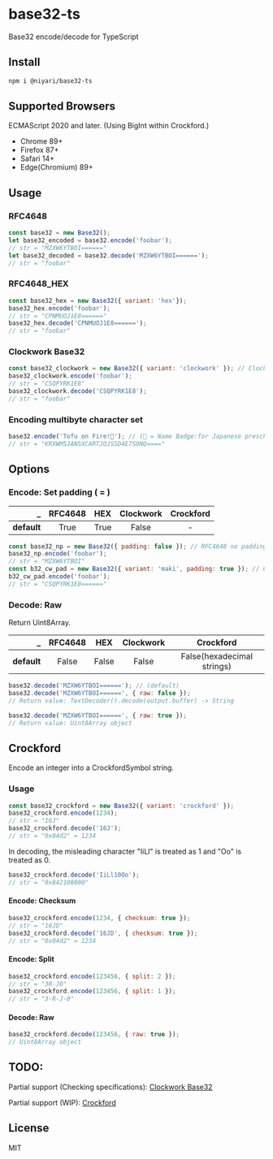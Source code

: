 # base32-ts
Base32 encode/decode for TypeScript

## Install
```sh
npm i @niyari/base32-ts
```

## Supported Browsers
ECMAScript 2020 and later. (Using BigInt within Crockford.)

* Chrome 89+
* Firefox 87+
* Safari 14+
* Edge(Chromium) 89+

## Usage
### RFC4648
```js
const base32 = new Base32();
let base32_encoded = base32.encode('foobar');
// str = "MZXW6YTBOI======"
let base32_decoded = base32.decode('MZXW6YTBOI======');
// str = "foobar"
```


### RFC4648_HEX
```js
const base32_hex = new Base32({ variant: 'hex'});
base32_hex.encode('foobar');
// str = "CPNMUOJ1E8======"
base32_hex.decode('CPNMUOJ1E8======');
// str = "foobar"
```


### Clockwork Base32
```js
const base32_clockwork = new Base32({ variant: 'clockwork' }); // Clockwork (short name 'maki')
base32_clockwork.encode('foobar');
// str = "CSQPYRK1E8"
base32_clockwork.decode('CSQPYRK1E8');
// str = "foobar"
```

### Encoding multibyte character set
```js
base32.encode('Tofu on Fire!📛'); // (📛 = Name Badge:for Japanese preschoolers.)
// str = "KRXWM5JAN5XCARTJOJSSD4E7SONQ===="
```


## Options
### Encode: Set padding ( = ) 
_ | RFC4648 | HEX | Clockwork  | Crockford
---: | :---: | :---: | :---: | :---:
**default**| True | True | False | -

```js
const base32_np = new Base32({ padding: false }); // RFC4648 no padding
base32_np.encode('foobar');
// str = "MZXW6YTBOI"
const b32_cw_pad = new Base32({ variant: 'maki', padding: true }); // Clockwork use padding
b32_cw_pad.encode('foobar');
// str = "CSQPYRK1E8======"
```


### Decode: Raw
Return Uint8Array.

_ | RFC4648 | HEX | Clockwork  | Crockford
---: | :---: | :---: | :---: | :---:
**default**| False | False | False | False(hexadecimal strings) 

```js
base32.decode('MZXW6YTBOI======'); // (default)
base32.decode('MZXW6YTBOI======', { raw: false });
// Return value: TextDecoder().decode(output.buffer) -> String

base32.decode('MZXW6YTBOI======', { raw: true });
// Return value: Uint8Array object
```


## Crockford
Encode an integer into a CrockfordSymbol string.

### Usage
```js
const base32_crockford = new Base32({ variant: 'crockford' });
base32_crockford.encode(1234);
// str = "16J"
base32_crockford.decode('16J');
// str = "0x04d2" = 1234
```

In decoding, the misleading character "IiLl" is treated as 1 and "Oo" is treated as 0.
```js
base32_crockford.decode('IiLl10Oo');
// str = "0x842108000"
```


#### Encode: Checksum
```js
base32_crockford.encode(1234, { checksum: true });
// str = "16JD"
base32_crockford.decode('16JD', { checksum: true });
// str = "0x04d2" = 1234
```


#### Encode: Split
```js
base32_crockford.encode(123456, { split: 2 });
// str = "3R-J0"
base32_crockford.encode(123456, { split: 1 });
// str = "3-R-J-0"
```

#### Decode: Raw
```js
base32_crockford.decode(123456, { raw: true });
// Uint8Array object
```


## TODO:

Partial support (Checking specifications): [Clockwork Base32]

Partial support (WIP): [Crockford]

## License
MIT

[Clockwork Base32]: https://gist.github.com/szktty/228f85794e4187882a77734c89c384a8
[Crockford]: https://www.crockford.com/base32.html
